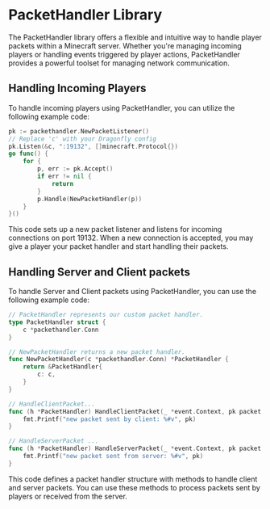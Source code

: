 # PacketHandler Library
The PacketHandler library offers a flexible and intuitive way to handle player packets within a Minecraft server. Whether you're managing incoming players or handling events triggered by player actions, PacketHandler provides a powerful toolset for managing network communication.

## Handling Incoming Players
To handle incoming players using PacketHandler, you can utilize the following example code:

```go
pk := packethandler.NewPacketListener()
// Replace 'c' with your Dragonfly config
pk.Listen(&c, ":19132", []minecraft.Protocol{})
go func() {
    for {
        p, err := pk.Accept()
        if err != nil {
            return
        }
        p.Handle(NewPacketHandler(p))
    }
}()
```
This code sets up a new packet listener and listens for incoming connections on port 19132. When a new connection is accepted, you may give a player your packet handler and start handling their packets.

## Handling Server and Client packets
To handle Server and Client packets using PacketHandler, you can use the following example code:

```go
// PacketHandler represents our custom packet handler.
type PacketHandler struct {
    c *packethandler.Conn
}

// NewPacketHandler returns a new packet handler.
func NewPacketHandler(c *packethandler.Conn) *PacketHandler {
    return &PacketHandler{
        c: c,
    }
}

// HandleClientPacket...
func (h *PacketHandler) HandleClientPacket(_ *event.Context, pk packet.Packet) {
    fmt.Printf("new packet sent by client: %#v", pk)
}

// HandleServerPacket ...
func (h *PacketHandler) HandleServerPacket(_ *event.Context, pk packet.Packet) {
    fmt.Printf("new packet sent from server: %#v", pk)
}
```
This code defines a packet handler structure with methods to handle client and server packets. You can use these methods to process packets sent by players or received from the server.

